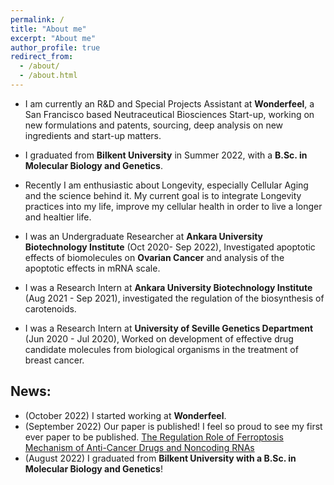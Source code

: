 ```yaml
---
permalink: /
title: "About me"
excerpt: "About me"
author_profile: true
redirect_from: 
  - /about/
  - /about.html
---
```

* I am currently an R&D and Special Projects Assistant at **Wonderfeel**, a San Francisco based Neutraceutical Biosciences Start-up, working on new formulations and patents, sourcing, deep analysis on new ingredients and start-up matters. 
* I graduated from **Bilkent University** in Summer 2022, with a **B.Sc. in Molecular Biology and Genetics**.
* Recently I am enthusiastic about Longevity, especially Cellular Aging and the science behind it. My current goal is to integrate Longevity practices into my life, improve my cellular health in order to live a longer and healtier life.

* I was an Undergraduate Researcher at **Ankara University Biotechnology Institute** (Oct 2020- Sep 2022), Investigated apoptotic effects of biomolecules on **Ovarian Cancer** and analysis of the apoptotic effects in mRNA scale. 
* I was a Research Intern at **Ankara University Biotechnology Institute** (Aug 2021 - Sep 2021), investigated the regulation of the biosynthesis of
carotenoids.
* I was a Research Intern at **University of Seville Genetics Department** (Jun 2020 - Jul 2020), Worked on development of effective drug candidate molecules from biological organisms in the treatment of breast cancer.


## News:
* (October 2022) I started working at **Wonderfeel**. 
* (September 2022) Our paper is published! I feel so proud to see my first ever paper to be published. [The Regulation Role of Ferroptosis Mechanism of Anti-Cancer Drugs and Noncoding RNAs](https://www.ingentaconnect.com/content/ben/cmc/2023/00000030/00000014/art00004;jsessionid=7nbdgdbr79h65.x-ic-live-03)
* (August 2022) I graduated from **Bilkent University with a B.Sc. in Molecular Biology and Genetics**!
